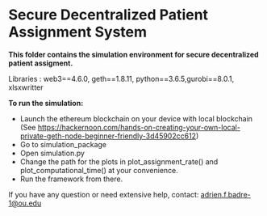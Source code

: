 # Secure Decentralized Patient Assignment System

**This folder contains the simulation environment for secure decentralized patient assigment.**

Libraries : web3==4.6.0, geth==1.8.11, python==3.6.5,gurobi==8.0.1, xlsxwritter


**To run the simulation:**
  - Launch the ethereum blockchain on your device with local blockchain (See https://hackernoon.com/hands-on-creating-your-own-local-private-geth-node-beginner-friendly-3d45902cc612) 
  - Go to simulation_package
  - Open simulation.py
  - Change the path for the plots in plot_assignment_rate() and plot_computational_time() at your convenience.
  - Run the framework from there.
 
 
If you have any question or need extensive help, contact: adrien.f.badre-1@ou.edu
 
